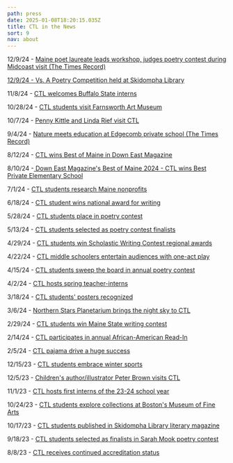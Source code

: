 ```yaml
---
path: press
date: 2025-01-08T18:20:15.035Z
title: CTL in the News
sort: 9
nav: about
---
```

12/9/24 - [Maine poet laureate leads workshop, judges poetry contest during Midcoast visit (The Times Record)](https://www.pressherald.com/2024/12/09/maine-poet-laureate-leads-school-workshop-judges-poetry-contest-during-midcoast-visit/)

[12/9/24 - ](https://www.pressherald.com/2024/12/09/maine-poet-laureate-leads-school-workshop-judges-poetry-contest-during-midcoast-visit/)[Vs. A Poetry Competition held at Skidompha Library](https://www.boothbayregister.com/article/vs-poetry-competition-held-skidompha-library/253215)

11/8/24 - [CTL welcomes Buffalo State interns](https://www.boothbayregister.com/article/ctl-welcomes-buffalo-state-interns/252343)

10/28/24 - [CTL students visit Farnsworth Art Museum](https://www.boothbayregister.com/article/ctl-students-visit-farnsworth-art-museum/251915)

10/7/24 - [Penny Kittle and Linda Rief visit CTL](https://www.boothbayregister.com/article/penny-kittle-and-linda-rief-visit-ctl/251230)

9/4/24 - [Nature meets education at Edgecomb private school (The Times Record)](https://www.pressherald.com/2024/09/04/nature-meets-education-at-edgecomb-private-school/?fbclid=IwZXh0bgNhZW0CMTEAAR2W0YOkvdoVIeyewqhizD7nIJj67YXRoSQL2cVcgagxd0yV5yEJvJatfbY_aem_v3EEeMXF5z_z-Rs8Ji1psQ)

8/12/24 - [CTL wins Best of Maine in Down East Magazine](https://www.boothbayregister.com/article/ctl-wins-best-maine-down-east-magazine/189969)

8/10/24 -[ Down East Magazine's Best of Maine 2024 - CTL wins Best Private Elementary School ](https://downeast.com/features/best-of-maine/)

7/1/24 - [CTL students research Maine nonprofits](https://www.boothbayregister.com/article/ctl-students-research-maine-nonprofits/188368)

6/18/24 - [CTL student wins national award for writing](https://www.boothbayregister.com/article/ctl-student-wins-national-award-writing/187890)

5/28/24 - [CTL students place in poetry contest](https://www.boothbayregister.com/article/ctl-students-place-poetry-contest/186965)

5/13/24 - [CTL students selected as poetry contest finalists](https://www.boothbayregister.com/article/ctl-students-selected-poetry-contest-finalists/186338)

4/29/24 - [CTL students win Scholastic Writing Contest regional awards](https://www.boothbayregister.com/article/ctl-students-win-scholastic-writing-contest-regional-awards/185803)

4/22/24 - [CTL middle schoolers entertain audiences with one-act play](https://www.boothbayregister.com/article/ctl-middle-schoolers-entertain-audiences-one-act-play/185523)

4/15/24 - [CTL students sweep the board in annual poetry contest](https://www.boothbayregister.com/article/clt-students-sweep-board-annual-poetry-contest/185218)

4/2/24 - [CTL hosts spring teacher-interns](https://www.boothbayregister.com/article/ctl-hosts-spring-teacher-interns/184784)

3/18/24 - [CTL students' posters recognized](< https://www.boothbayregister.com/article/ctl-students-posters-recognized/184224>)

3﻿/6/24 - [Northern Stars Planetarium brings the night sky to CTL](<>)

2﻿/29/24 - [CTL students win Maine State writing contest](<>)

2/14/24 - [CTL participates in annual African-American Read-In](https://www.boothbayregister.com/article/ctl-participates-annual-african-american-read/183146)

2﻿/5/24 - [CTL pajama drive a huge success](<>)

[](<>)1﻿2/15/23 - [CTL students embrace winter sports](<>)

[](<>)1﻿2/5/23 - [Children's author/illustrator Peter Brown visits CTL](<>)

[](<>)1﻿1/1/23 - [CTL hosts first interns of the 23-24 school year](<>)

10/24/23 - [CTL students explore collections at Boston's Museum of Fine Arts](https://www.boothbayregister.com/article/ctl-students-explore-collections-bostons-museum-fine-arts/179841)

10/17/23 - [CTL students published in Skidompha Library literary magazine](https://www.boothbayregister.com/article/ctl-students-published-skidompha-library-literary-magazine/179583)

[](https://www.boothbayregister.com/article/ctl-students-explore-collections-bostons-museum-fine-arts/179841)[](<>)9﻿/18/23 - [CTL students selected as finalists in Sarah Mook poetry contest](<>)

[](<>)8﻿/8/23 - [CTL  receives continued accreditation status](https://www.boothbayregister.com/article/center-teaching-and-learning-receives-continued-accreditation-status/177129)[](https://www.boothbayregister.com/article/ctl-students-selected-finalists-sarah-mook-poetry-contest/178567)[](https://www.boothbayregister.com/article/children-s-authorillustrator-peter-brown-visits-ctl/181113)[](https://www.boothbayregister.com/article/ctl-students-embrace-winter-sports/181368)

